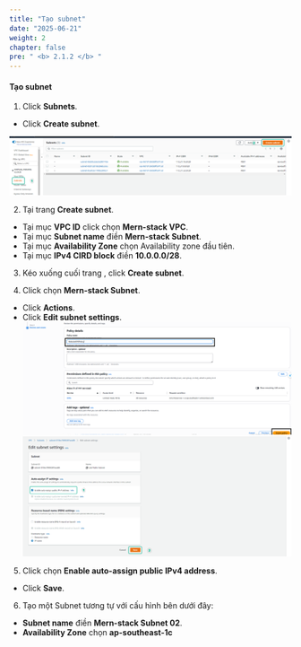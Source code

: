 ```yaml
---
title: "Tạo subnet"
date: "2025-06-21"
weight: 2
chapter: false
pre: " <b> 2.1.2 </b> "
---
```


#### Tạo subnet

1. Click **Subnets**.

- Click **Create subnet**.

![VPC](/images/2.prerequisite/003-createsubnet.png)

2. Tại trang **Create subnet**.

- Tại mục **VPC ID** click chọn **Mern-stack VPC**.
- Tại mục **Subnet name** điền **Mern-stack Subnet**.
- Tại mục **Availability Zone** chọn Availability zone đầu tiên.
- Tại mục **IPv4 CIRD block** điền **10.0.0.0/28**.

3. Kéo xuống cuối trang , click **Create subnet**.

4. Click chọn **Mern-stack Subnet**.

- Click **Actions**.
- Click **Edit subnet settings**.
  ![VPC](/images/2.prerequisite/2.2/3.png)
  ![VPC](/images/2.prerequisite/006-createsubnet.png)

5. Click chọn **Enable auto-assign public IPv4 address**.

- Click **Save**.

6. Tạo một Subnet tương tự với cấu hình bên dưới đây:

- **Subnet name** điền **Mern-stack Subnet 02**.
- **Availability Zone** chọn **ap-southeast-1c**
